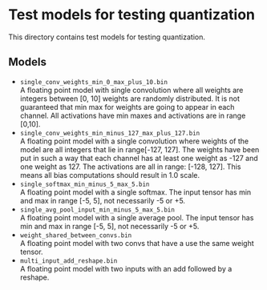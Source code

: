 # Test models for testing quantization

This directory contains test models for testing quantization.

## Models

* `single_conv_weights_min_0_max_plus_10.bin` \
   A floating point model with single convolution where all weights are
   integers between [0, 10] weights are randomly distributed. It is not
   guaranteed that min max for weights are going to appear in each channel.
   All activations have min maxes and activations are in range [0,10].
* `single_conv_weights_min_minus_127_max_plus_127.bin` \
   A floating point model with a single convolution where weights of the model
   are all integers that lie in range[-127, 127]. The weights have been put in
   such a way that each channel has at least one weight as -127 and one weight
   as 127. The activations are all in range: [-128, 127].
   This means all bias computations should result in 1.0 scale.
* `single_softmax_min_minus_5_max_5.bin` \
   A floating point model with a single softmax. The input tensor has min
   and max in range [-5, 5], not necessarily -5 or +5.
* `single_avg_pool_input_min_minus_5_max_5.bin` \
   A floating point model with a single average pool. The input tensor has min
   and max in range [-5, 5], not necessarily -5 or +5.
* `weight_shared_between_convs.bin` \
   A floating point model with two convs that have a use the same weight tensor.
* `multi_input_add_reshape.bin` \
   A floating point model with two inputs with an add followed by a reshape.
